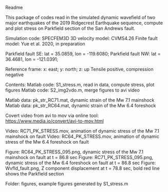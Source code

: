 Readme

This package of codes read in the simulated dynamic wavefield of two major earthquakes of the 2019 Ridgecrest Earthquake sequence, compute and plot stress on Parkfield section of the San Andrews fault.

Simulation code: SPECFEM3D
3D velocity model: CVMS4.26
Finite fault model: Yue et al. 2020, in preparation

Parkfield fault SE: lat = 35.0859, lon =  -119.6080;
Parkfield fault NW: lat = 36.4681, lon = -121.0391;

Reference frame:
x: east; y: north; z: up
Tensile positive, compression negative

Contents:
Matlab code: S1_stress.m, read in data, compute stress, plot figures
Matlab code: S2_img2vdo.m, merge figures to avi video

Matlab data: pk_str_RC71.mat, dynamic strain of the Mw 7.1 mainshock
Matlab data: pk_str_RC64.mat, dynamic strain of the Mw 6.4 foreshock

Covert video from avi to mov via online tool: https://www.media.io/convert/avi-to-mov.html

Video: RC71_PK_STRESS.mov, animation of dynamic stress of the Mw 7.1 mainshock on fault
Video: RC64_PK_STRESS.mov, animation of dynamic stress of the Mw 6.4 foreshock on fault

Figure: RC64_PK_STRESS_095.png, dynamic stress of the Mw 7.1 mainshock on fault at t = 86.8 sec
Figure: RC71_PK_STRESS_095.png, dynamic stress of the Mw 6.4 foreshock on fault at t = 86.8 sec
Figure: Wvfld_fault.png, Z component displacement at t = 78.8 sec, bold red line shows the Parkfield section 

Folder: figures, example figures generated by S1_stress.m
